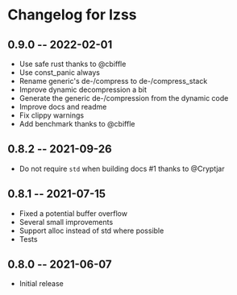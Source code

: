 # Changelog for lzss

## 0.9.0 -- 2022-02-01

* Use safe rust thanks to @cbiffle
* Use const_panic always
* Rename generic's de-/compress to de-/compress_stack
* Improve dynamic decompression a bit
* Generate the generic de-/compression from the dynamic code
* Improve docs and readme
* Fix clippy warnings
* Add benchmark thanks to @cbiffle

## 0.8.2 -- 2021-09-26

* Do not require `std` when building docs #1 thanks to @Cryptjar

## 0.8.1 -- 2021-07-15

* Fixed a potential buffer overflow
* Several small improvements
* Support alloc instead of std where possible 
* Tests

## 0.8.0 -- 2021-06-07

* Initial release
